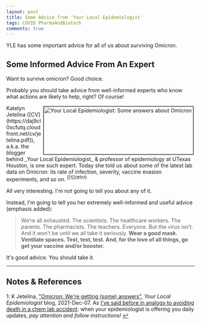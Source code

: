 ```yaml
---
layout: post
title: Some Advice from 'Your Local Epidemiologist'
tags: COVID PharmaAndBiotech 
comments: true
---
```


YLE has some important advice for all of us about surviving Omicron.  


## Some Informed Advice From An Expert  

Want to survive omicron?  Good choice.  

Probably you should take advice from well-informed experts who know what actions are
likely to help, right?  Of course!  

<img src="{{ site.baseurl }}/images/2021-12-08-yle-advice-yle.jpg" width="400" height="128" alt="Your Local Epidemiologist: Some answers about Omicron" title="Your Local Epidemiologist: Some answers about Omicron" style="float: right; margin: 3px 3px 3px 3px; border: 1px solid #000000;">
Katelyn Jetelina ([CV](https://daj9cl0xcfutq.cloudfront.net/cv/jetelina.pdf)), a.k.a. the
blogger behind _Your Local Epidemiologist_ &amp; professor of epidemiology at UTexas
Houston, is one such expert.  Today she told us about some of the latest lab data on
Omicron: its rate of infection, severity, vaccine evasion experiments, and so
on. <sup id="fn1a">[[1]](#fn1)</sup>  

All very interesting.  I'm not going to tell you about any of it.  

Instead, I'm going to tell you her extremely well-informed and useful advice (emphasis added):  

> We’re all exhausted. The scientists. The healthcare workers. The parents. The
> pharmacists. The teachers. Everyone. But the virus isn’t. And it won’t be until we all
> take it seriously. __Wear a good mask. Ventilate spaces. Test, test, test. And, for the
> love of all things, go get your vaccine and/or booster.__

It's good advice.  You should take it.  

---

## Notes &amp; References  

<!--
<sup id="fn1a">[[1]](#fn1)</sup>

<a id="fn1">1</a>: ***, ["***"](***), *** [↩](#fn1a)  

<a href="{{ site.baseurl }}/images/***"><img src="{{ site.baseurl }}/images/***" width="400" height="***" alt="***" title="***" style="float: right; margin: 3px 3px 3px 3px; border: 1px solid #000000;"></a>

<iframe width="400" height="224" src="***" allow="accelerometer; encrypted-media; gyroscope; picture-in-picture" allowfullscreen style="float: right; margin: 3px 3px 3px 3px; border: 1px solid #000000;"></iframe>
-->

<a id="fn1">1</a>: K Jetelina, ["Omicron: We're getting (some) answers"](https://yourlocalepidemiologist.substack.com/p/omicron-were-getting-some-answers), _Your Local Epidemiologist_ blog, 2021-Dec-07.  As [I've said before in analogy to avoiding death in a chem lab accident](https://www.someweekendreading.blog/so-nu/#addendum-2021-nov-29-your-local-epidemiologist-again): when your epidemiologist is offering you daily updates, _pay attention and follow instructions!_ [↩](#fn1a)  
